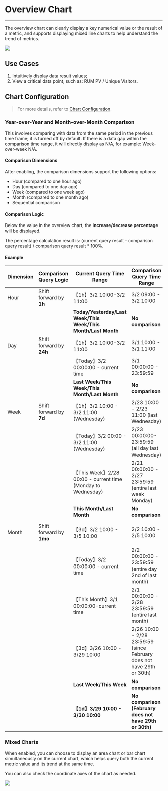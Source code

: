 # Overview Chart
---


The overview chart can clearly display a key numerical value or the result of a metric, and supports displaying mixed line charts to help understand the trend of metrics.

![](../img/overview.png)

## Use Cases

1. Intuitively display data result values;  
2. View a critical data point, such as: RUM PV / Unique Visitors.

## Chart Configuration

> For more details, refer to [Chart Configuration](./chart-config.md).

### Year-over-Year and Month-over-Month Comparison

This involves comparing with data from the same period in the previous time frame; it is turned off by default. If there is a data gap within the comparison time range, it will directly display as N/A, for example: Week-over-week N/A.


#### Comparison Dimensions

After enabling, the comparison dimensions support the following options:

- Hour (compared to one hour ago)
- Day (compared to one day ago)
- Week (compared to one week ago)
- Month (compared to one month ago)
- Sequential comparison

#### Comparison Logic

Below the value in the overview chart, the **increase/decrease percentage** will be displayed.

The percentage calculation result is: (current query result - comparison query result) / comparison query result * 100%.

#### Example

| Dimension | Comparison Query Logic | Current Query Time Range | Comparison Query Time Range | Percentage Display |
| --- | --- | --- | --- | --- |
| Hour | Shift forward by **1h** | 【1h】3/2 10:00-3/2 11:00 | 3/2 09:00 - 3/2 10:00 | Compared to one hour ago xx% ⬆ |
| | | **Today/Yesterday/Last Week/This Week/This Month/Last Month** | **No comparison** | **None** |
| Day | Shift forward by **24h** | 【1h】3/2 10:00-3/2 11:00 | 3/1 10:00 - 3/1 11:00 | Day-over-day xx% ⬆ |
| | | 【Today】3/2 00:00:00 - current time | 3/1 00:00:00 - 23:59:59 | Day-over-day xx% ⬆ |
| | | **Last Week/This Week/This Month/Last Month** | **No comparison** | **None** |
| Week | Shift forward by **7d** | 【1h】3/2 10:00 - 3/2 11:00 (Wednesday) | 2/23 10:00 - 2/23 11:00 (last Wednesday)| Week-over-week xx% ⬆ |
| | | 【Today】3/2 00:00 - 3/2 11:00 (Wednesday) | 2/23 00:00:00-23:59:59 (all day last Wednesday) | Week-over-week xx% ⬆ |
| | | 【This Week】2/28 00:00 - current time (Monday to Wednesday) | 2/21 00:00:00 - 2/27 23:59:59 (entire last week Monday) | Week-over-week xx% ⬆ |
| | | **This Month/Last Month** | **No comparison** | **None** |
| Month | Shift forward by **1mo** | 【3d】3/2 10:00 - 3/5 10:00 | 2/2 10:00 - 2/5 10:00 | Month-over-month xx% ⬆ |
| | | 【Today】3/2 00:00:00 - current time | 2/2 00:00:00 - 23:59:59 (entire day 2nd of last month) | Month-over-month xx% ⬆ |
| | | 【This Month】3/1 00:00:00-current time | 2/1 00:00:00 - 2/28 23:59:59 (entire last month) | Month-over-month xx% ⬆ |
| | | 【3d】3/26 10:00 - 3/29 10:00 | 2/26 10:00 - 2/28  23:59:59 (since February does not have 29th or 30th) | Month-over-month xx% ⬆ |
| | | **Last Week/This Week** | **No comparison** | **None** |
| | | **【1d】3/29 10:00 - 3/30 10:00**| **No comparison (February does not have 29th or 30th)** | **None** |

### Mixed Charts

When enabled, you can choose to display an area chart or bar chart simultaneously on the current chart, which helps query both the current metric value and its trend at the same time.

You can also check the coordinate axes of the chart as needed.

![](../img/overview-1.png)
